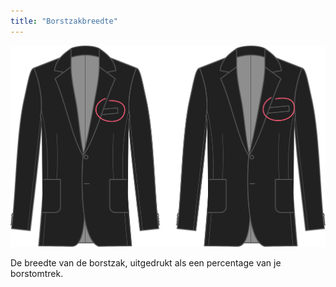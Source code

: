 ```yaml
---
title: "Borstzakbreedte"
---
```


![Borstzakbreedte](chestpocketwidth.svg)

De breedte van de borstzak, uitgedrukt als een percentage van je borstomtrek.




